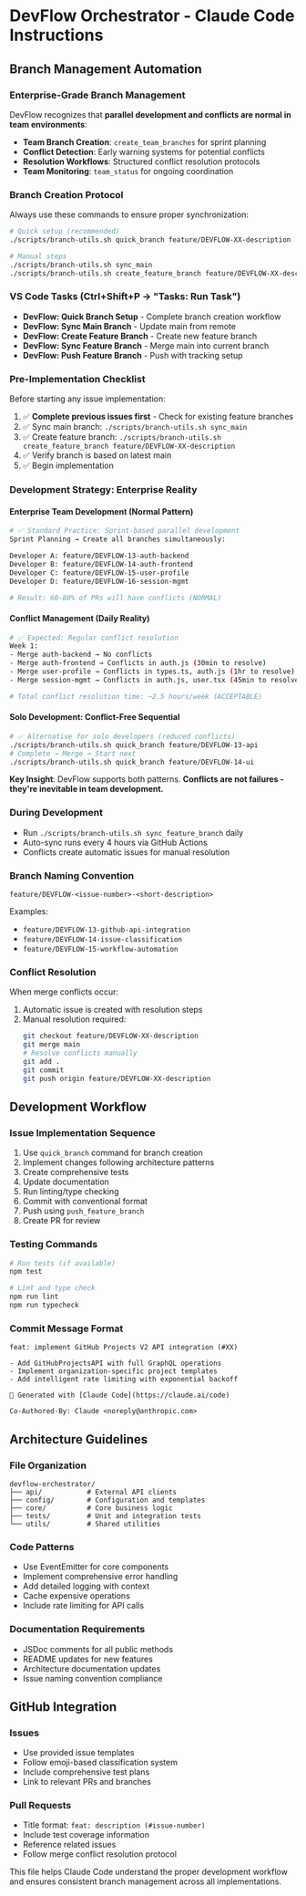 # DevFlow Orchestrator - Claude Code Instructions

## Branch Management Automation

### Enterprise-Grade Branch Management
DevFlow recognizes that **parallel development and conflicts are normal in team environments**:

- **Team Branch Creation**: `create_team_branches` for sprint planning
- **Conflict Detection**: Early warning systems for potential conflicts  
- **Resolution Workflows**: Structured conflict resolution protocols
- **Team Monitoring**: `team_status` for ongoing coordination

### Branch Creation Protocol
Always use these commands to ensure proper synchronization:

```bash
# Quick setup (recommended)
./scripts/branch-utils.sh quick_branch feature/DEVFLOW-XX-description

# Manual steps
./scripts/branch-utils.sh sync_main
./scripts/branch-utils.sh create_feature_branch feature/DEVFLOW-XX-description
```

### VS Code Tasks (Ctrl+Shift+P → "Tasks: Run Task")
- **DevFlow: Quick Branch Setup** - Complete branch creation workflow
- **DevFlow: Sync Main Branch** - Update main from remote
- **DevFlow: Create Feature Branch** - Create new feature branch
- **DevFlow: Sync Feature Branch** - Merge main into current branch
- **DevFlow: Push Feature Branch** - Push with tracking setup

### Pre-Implementation Checklist
Before starting any issue implementation:

1. ✅ **Complete previous issues first** - Check for existing feature branches
2. ✅ Sync main branch: `./scripts/branch-utils.sh sync_main`
3. ✅ Create feature branch: `./scripts/branch-utils.sh create_feature_branch feature/DEVFLOW-XX-description`
4. ✅ Verify branch is based on latest main
5. ✅ Begin implementation

### Development Strategy: Enterprise Reality

#### **Enterprise Team Development** (Normal Pattern)
```bash
# ✅ Standard Practice: Sprint-based parallel development
Sprint Planning → Create all branches simultaneously:

Developer A: feature/DEVFLOW-13-auth-backend
Developer B: feature/DEVFLOW-14-auth-frontend  
Developer C: feature/DEVFLOW-15-user-profile
Developer D: feature/DEVFLOW-16-session-mgmt

# Result: 60-80% of PRs will have conflicts (NORMAL)
```

#### **Conflict Management** (Daily Reality)
```bash
# ✅ Expected: Regular conflict resolution
Week 1: 
- Merge auth-backend → No conflicts
- Merge auth-frontend → Conflicts in auth.js (30min to resolve)
- Merge user-profile → Conflicts in types.ts, auth.js (1hr to resolve)
- Merge session-mgmt → Conflicts in auth.js, user.tsx (45min to resolve)

# Total conflict resolution time: ~2.5 hours/week (ACCEPTABLE)
```

#### **Solo Development**: Conflict-Free Sequential
```bash
# ✅ Alternative for solo developers (reduced conflicts)
./scripts/branch-utils.sh quick_branch feature/DEVFLOW-13-api
# Complete → Merge → Start next
./scripts/branch-utils.sh quick_branch feature/DEVFLOW-14-ui
```

**Key Insight**: DevFlow supports both patterns. **Conflicts are not failures - they're inevitable in team development.**

### During Development
- Run `./scripts/branch-utils.sh sync_feature_branch` daily
- Auto-sync runs every 4 hours via GitHub Actions
- Conflicts create automatic issues for manual resolution

### Branch Naming Convention
```
feature/DEVFLOW-<issue-number>-<short-description>
```

Examples:
- `feature/DEVFLOW-13-github-api-integration`
- `feature/DEVFLOW-14-issue-classification`
- `feature/DEVFLOW-15-workflow-automation`

### Conflict Resolution
When merge conflicts occur:
1. Automatic issue is created with resolution steps
2. Manual resolution required:
   ```bash
   git checkout feature/DEVFLOW-XX-description
   git merge main
   # Resolve conflicts manually
   git add .
   git commit
   git push origin feature/DEVFLOW-XX-description
   ```

## Development Workflow

### Issue Implementation Sequence
1. Use `quick_branch` command for branch creation
2. Implement changes following architecture patterns
3. Create comprehensive tests
4. Update documentation
5. Run linting/type checking
6. Commit with conventional format
7. Push using `push_feature_branch`
8. Create PR for review

### Testing Commands
```bash
# Run tests (if available)
npm test

# Lint and type check
npm run lint
npm run typecheck
```

### Commit Message Format
```
feat: implement GitHub Projects V2 API integration (#XX)

- Add GitHubProjectsAPI with full GraphQL operations
- Implement organization-specific project templates
- Add intelligent rate limiting with exponential backoff

🤖 Generated with [Claude Code](https://claude.ai/code)

Co-Authored-By: Claude <noreply@anthropic.com>
```

## Architecture Guidelines

### File Organization
```
devflow-orchestrator/
├── api/           # External API clients
├── config/        # Configuration and templates
├── core/          # Core business logic
├── tests/         # Unit and integration tests
└── utils/         # Shared utilities
```

### Code Patterns
- Use EventEmitter for core components
- Implement comprehensive error handling
- Add detailed logging with context
- Cache expensive operations
- Include rate limiting for API calls

### Documentation Requirements
- JSDoc comments for all public methods
- README updates for new features
- Architecture documentation updates
- Issue naming convention compliance

## GitHub Integration

### Issues
- Use provided issue templates
- Follow emoji-based classification system
- Include comprehensive test plans
- Link to relevant PRs and branches

### Pull Requests
- Title format: `feat: description (#issue-number)`
- Include test coverage information
- Reference related issues
- Follow merge conflict resolution protocol

This file helps Claude Code understand the proper development workflow and ensures consistent branch management across all implementations.